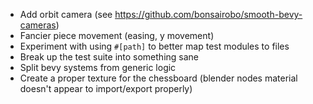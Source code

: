  - Add orbit camera (see https://github.com/bonsairobo/smooth-bevy-cameras)
 - Fancier piece movement (easing, y movement)
 - Experiment with using `#[path]` to better map test modules to files
 - Break up the test suite into something sane
 - Split bevy systems from generic logic
 - Create a proper texture for the chessboard (blender nodes material doesn't appear to import/export properly)